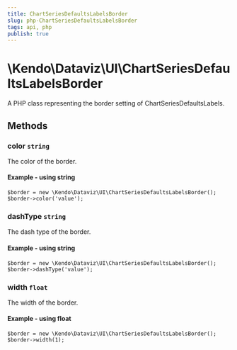 ```yaml
---
title: ChartSeriesDefaultsLabelsBorder
slug: php-ChartSeriesDefaultsLabelsBorder
tags: api, php
publish: true
---
```


# \Kendo\Dataviz\UI\ChartSeriesDefaultsLabelsBorder

A PHP class representing the border setting of ChartSeriesDefaultsLabels.


## Methods

### color `string`

The color of the border.


#### Example - using string
    $border = new \Kendo\Dataviz\UI\ChartSeriesDefaultsLabelsBorder();
    $border->color('value');

### dashType `string`

The dash type of the border.


#### Example - using string
    $border = new \Kendo\Dataviz\UI\ChartSeriesDefaultsLabelsBorder();
    $border->dashType('value');

### width `float`

The width of the border.


#### Example - using float
    $border = new \Kendo\Dataviz\UI\ChartSeriesDefaultsLabelsBorder();
    $border->width(1);

